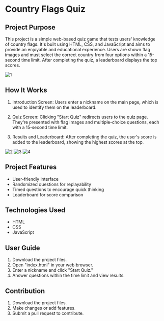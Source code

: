 # Country Flags Quiz

## Project Purpose

This project is a simple web-based quiz game that tests users' knowledge of country flags. It's built using HTML, CSS, and JavaScript and aims to provide an enjoyable and educational experience. Users are shown flag images and must select the correct country from four options within a 15-second time limit. After completing the quiz, a leaderboard displays the top scores.

![1](https://raw.githubusercontent.com/swecery/CountryFlagsQuiz/main/img/Screenshot1.png)

## How It Works

1. Introduction Screen: Users enter a nickname on the main page, which is used to identify them on the leaderboard.

2. Quiz Screen: Clicking "Start Quiz" redirects users to the quiz page. They're presented with flag images and multiple-choice questions, each with a 15-second time limit.

3. Results and Leaderboard: After completing the quiz, the user's score is added to the leaderboard, showing the highest scores at the top.

![2](https://raw.githubusercontent.com/swecery/CountryFlagsQuiz/main/img/Screenshot2.png)
![3](https://raw.githubusercontent.com/swecery/CountryFlagsQuiz/main/img/Screenshot3.png)
![4](https://raw.githubusercontent.com/swecery/CountryFlagsQuiz/main/img/Screenshot4.png)



## Project Features

- User-friendly interface
- Randomized questions for replayability
- Timed questions to encourage quick thinking
- Leaderboard for score comparison

## Technologies Used

- HTML
- CSS
- JavaScript

## User Guide

1. Download the project files.
2. Open "index.html" in your web browser.
3. Enter a nickname and click "Start Quiz."
4. Answer questions within the time limit and view results.

## Contribution

1. Download the project files.
2. Make changes or add features.
3. Submit a pull request to contribute.